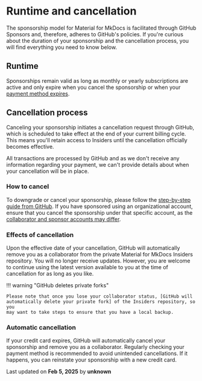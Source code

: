 # Runtime and cancellation

The sponsorship model for Material for MkDocs is facilitated through GitHub
Sponsors and, therefore, adheres to GitHub's policies. If you're curious about
the duration of your sponsorship and the cancellation process, you will find
everything you need to know below.

## Runtime

Sponsorships remain valid as long as monthly or yearly subscriptions are
active and only expire when you cancel the sponsorship or when your [payment
method expires].

  [payment method expires]: #automatic-cancellation

## Cancellation process

Canceling your sponsorship initiates a cancellation request through GitHub,
which is scheduled to take effect at the end of your current billing cycle. This
means you'll retain access to Insiders until the cancellation officially becomes
effective.

All transactions are processed by GitHub and as we don't receive any information
regarding your payment, we can't provide details about when your cancellation
will be in place.

### How to cancel

To downgrade or cancel your sponsorship, please follow the [step-by-step guide
from GitHub]. If you have sponsored using an organizational account, ensure that
you cancel the sponsorship under that specific account, as the
[collaborator and sponsor accounts may differ].

  [step-by-step guide from GitHub]: https://docs.github.com/en/billing/managing-billing-for-github-sponsors/downgrading-a-sponsorship#canceling-a-sponsorship
  [collaborator and sponsor accounts may differ]: access-management.md/#collaborators

### Effects of cancellation

Upon the effective date of your cancellation, GitHub will automatically remove
you as a collaborator from the private Material for MkDocs Insiders repository.
You will no longer receive updates. However, you are welcome to continue using
the latest version available to you at the time of cancellation for as long as
you like.

!!! warning "GitHub deletes private forks"

    Please note that once you lose your collaborator status, [GitHub will
    automatically delete your private fork] of the Insiders repository, so you
    may want to take steps to ensure that you have a local backup.

  [GitHub will automatically delete your private fork]: https://docs.github.com/en/account-and-profile/setting-up-and-managing-your-personal-account-on-github/managing-access-to-your-personal-repositories/removing-a-collaborator-from-a-personal-repository#deleting-forks-of-private-repositories

### Automatic cancellation

If your credit card expires, GitHub will automatically cancel your sponsorship
and remove you as a collaborator. Regularly checking your payment method is
recommended to avoid unintended cancellations. If it happens, you can
reinstate your sponsorship with a new credit card.




<div class="last-updated">Last updated on <strong>Feb 5, 2025</strong> by <strong>unknown</strong></div>
